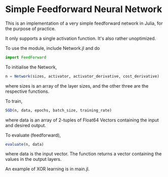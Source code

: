 # Simple Feedforward Neural Network
This is an implementation of a very simple feedforward network in Julia, for the
purpose of practice.

It only supports a single activation function. It's also rather unoptimized.

To use the module, include Network.jl and do
```Julia
import FeedForward
```

To initialise the Network,

```Julia
n = Network(sizes, activator, activator_derivative, cost_derivative)
```
where sizes is an array of the layer sizes, and the other three are the respective
functions.

To train,
```Julia
SGD(n, data, epochs, batch_size, training_rate)
```
where data is an array of 2-tuples of Float64 Vectors containing the input and
desired output.

To evaluate (feedforward),
```Julia
evaluate(n, data)
```
where data is the input vector. The function returns a vector containing the values
in the output layers.

An example of XOR learning is in main.jl.
